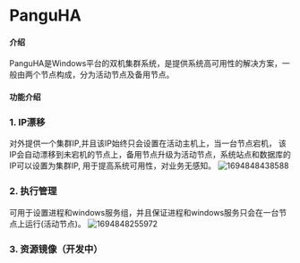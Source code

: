 # PanguHA

#### 介绍
PanguHA是Windows平台的双机集群系统，是提供系统高可用性的解决方案，一般由两个节点构成，分为活动节点及备用节点。


#### 功能介绍

### 1. IP漂移
对外提供一个集群IP,并且该IP始终只会设置在活动主机上，当一台节点宕机，
该IP会自动漂移到未宕机的节点上，备用节点升级为活动节点，系统站点和数据库的IP可以设置为集群IP,
用于提高系统可用性，对业务无感知。
   ![1694848438588](https://github.com/s899000/PanguHA/assets/33239560/96861110-16f2-4812-9c09-27ffedb2f7e9)

### 2. 执行管理 
可用于设置进程和windows服务组，并且保证进程和windows服务只会在一台节点上运行(活动节点)。
![1694848255972](https://github.com/s899000/PanguHA/assets/33239560/d1c402fe-d922-4069-9546-9fdd23e55363)

### 3. 资源镜像（开发中）




